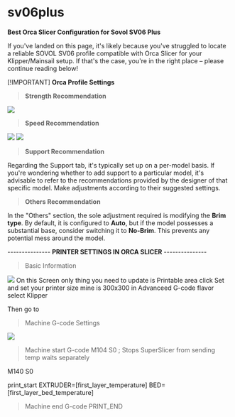 # sv06plus

**Best Orca Slicer Configuration for Sovol SV06 Plus**

If you've landed on this page, it's likely because you've struggled to locate a reliable SOVOL SV06 profile compatible with Orca Slicer for your Klipper/Mainsail setup. If that's the case, you're in the right place – please continue reading below!

[!IMPORTANT]
**Orca Profile Settings**

> **Strength Recommendation**

<img src="./strength.png">

> **Speed Recommendation**

<img src="./speed-1.png">
<img src="./speed-2.png">

> **Support Recommendation**

Regarding the Support tab, it's typically set up on a per-model basis. If you're wondering whether to add support to a particular model, it's advisable to refer to the recommendations provided by the designer of that specific model. Make adjustments according to their suggested settings.

>  **Others Recommendation**

In the "Others" section, the sole adjustment required is modifying the **Brim type**. By default, it is configured to **Auto**, but if the model possesses a substantial base, consider switching it to **No-Brim**. This prevents any potential mess around the model.

--------------- **PRINTER SETTINGS IN ORCA SLICER** ---------------

> Basic Information
<img src="./speed-2.png">
On this Screen only thing you need to update is
 Printable area  click Set and set your printer size mine is 300x300 
in Advanceed 
   G-code flavor select Klipper

Then go to 
> Machine G-code Settings
<img src="./speed-2.png">

> Machine start G-code
M104 S0 ; Stops SuperSlicer from sending temp waits separately

M140 S0

print_start EXTRUDER=[first_layer_temperature] BED=[first_layer_bed_temperature]

> Machine end G-code
PRINT_END
